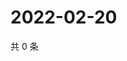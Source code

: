 # 2022-02-20

共 0 条

<!-- BEGIN WEIBO -->
<!-- 最后更新时间 Sun Feb 20 2022 05:10:40 GMT+0800 (China Standard Time) -->

<!-- END WEIBO -->
